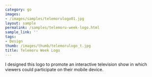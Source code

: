 ```yaml
---
category: go
images:
- /images/samples/telemorulogo01.jpg
layout: sample
permalink: /samples/telemoru-week-logo.html
sample_link: ''
tags:
- Design
thumb: /images/thumb/telemorulogo_t.jpg
title: Telemoru Week Logo
---
```

I designed this logo to promote an interactive television show in which viewers could participate on their mobile device.
